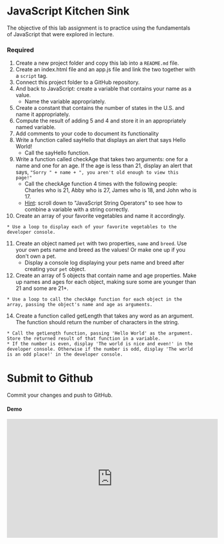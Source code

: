 <h1>JavaScript Kitchen Sink</h1>
<p>The objective of this lab assignment is to practice using the fundamentals of JavaScript that were explored in lecture.</p>
<h3>Required</h3>
<ol>
<li>Create a new project folder and copy this lab into a <code>README.md</code> file.</li>
<li>Create an index.html file and an app.js file and link the two together with a <code>script</code> tag.</li>
<li>Connect this project folder to a GitHub repository.</li>
<li>And back to JavaScript: create a variable that contains your name as a value.
<ul>
<li>Name the variable appropriately.</li>
</ul></li>
<li>Create a constant that contains the number of states in the U.S. and name it appropriately.</li>
<li>Compute the result of adding 5 and 4 and store it in an appropriately named variable.</li>
<li>Add comments to your code to document its functionality</li>
<li>Write a function called sayHello that displays an alert that says Hello World!
<ul>
<li>Call the sayHello function.</li>
</ul></li>
<li>Write a function called checkAge that takes two arguments: one for a name and one for an age. If the age is less than 21, display an alert that says, <code>"Sorry " + name + ", you aren't old enough to view this page!"</code>
<ul>
<li>Call the checkAge function 4 times with the following people: Charles who is 21, Abby who is 27, James who is 18, and John who is 17.</li>
<li><a href="https://www.w3schools.com/js/js_operators.asp" target="_blank">Hint</a>: scroll down to "JavaScript String Operators" to see how to combine a variable with a string correctly.</li>
</ul></li>
<li>Create an array of your favorite vegetables and name it accordingly.</li>
</ol>
<pre><code>* Use a loop to display each of your favorite vegetables to the developer console.
</code></pre>
<ol start="11">
<li>Create an object named <code>pet</code> with two properties, <code>name</code> and <code>breed</code>.  Use your own pets name and breed as the values!  Or make one up if you don't own a pet.
<ul>
<li>Display a console log displaying your pets name and breed after creating your <code>pet</code> object.</li>
</ul></li>
<li>Create an array of 5 objects that contain name and age properties. Make up names and ages for each object, making sure some are younger than 21 and some are 21+.</li>
</ol>
<pre><code>* Use a loop to call the checkAge function for each object in the array, passing the object's name and age as arguments.
</code></pre>
<ol start="14">
<li>Create a function called getLength that takes any word as an argument. The function should return the number of characters in the string.</li>
</ol>
<pre><code>* Call the getLength function, passing 'Hello World' as the argument. Store the returned result of that function in a variable.
* If the number is even, display 'The world is nice and even!' in the developer console. Otherwise if the number is odd, display 'The world is an odd place!' in the developer console.
</code></pre>
<h1>Submit to Github</h1>
<p>Commit your changes and push to GitHub.</p>
<h4>Demo</h4>
<iframe width="560" height="315" src="https://www.youtube.com/embed/vWlkWIs23Pk" frameborder="0" allow="accelerometer; autoplay; encrypted-media; gyroscope; picture-in-picture" allowfullscreen=""></iframe>
